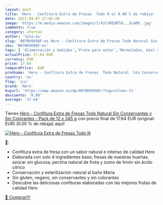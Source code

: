```yaml
---
layout: post
title: 'Hero - Confitura Extra de Fresas  Todo N al 0.00 % de rebaja'
date: 2021-04-07 17:05:20
image: 'https://m.media-amazon.com/images/I/41CnMIUBTXL._SL400_.jpg'
comments: true
category: ofertas
author: 'tole.es'
slug: 'B07BH5K9QF-es Hero - Confitura Extra de Fresas Todo Natural Sin...'
sku: 'B07BH5K9QF-es'
tags: [ 'Alimentación y bebidas','Fruta para untar','Mermeladas, miel y pastas para untar','confitura','hero', ]
actualPrice: 17.64 EUR
currency: EUR
price: 17.64
comparePrice:  EUR
prodname: 'Hero - Confitura Extra de Fresas  Todo Natural  Sin Conservantes y Sin Colorantes - Pack de 12 x 345 g'
country: 'es'
flag: '🇪🇸'
brand: 'Hero'
buyurl: 'https://www.amazon.es/dp/B07BH5K9QF/?tag=tolees-21'
descuento: '0.00'
average: '17.64'
---
```


Tienes [Hero - Confitura Extra de Fresas  Todo Natural  Sin Conservantes y Sin Colorantes - Pack de 12 x 345 g](https://www.amazon.es/dp/B07BH5K9QF/?tag=tolees-21) con precio final de  17.64 EUR (original:  EUR) (0.00 %  de rebaja) aqui!

[![Hero - Confitura Extra de Fresas  Todo N](https://m.media-amazon.com/images/I/41CnMIUBTXL._SL400_.jpg)](https://www.amazon.es/dp/B07BH5K9QF/?tag=tolees-21)

🔎:

- Confitura extra de fresa con un sabor natural e intenso de calidad Hero
- Elaborada con solo 4 ingredientes base; fresas de nuestras huertas, azúcar sin glucosa, pectina natural de fruta y zumo de limón sin ácido cítrico
- Conservación y esterilización natural al baño María
- Sin gluten, vegano, sin conservantes y sin colorantes
- Descubre las deliciosas confituras elaboradas con las mejores frutas de calidad Hero

[🛒 Comprar!!!](https://www.amazon.es/dp/B07BH5K9QF/?tag=tolees-21)
